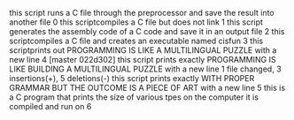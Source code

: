 this script runs a C file through the preprocessor and save the result into another file 0
this scriptcompiles a C file but does not link 1
this script generates the assembly code of a C code and save it in an output file 2
this scriptcompiles a C file and creates an executable named cisfun 3
this scriptprints out PROGRAMMING IS LIKE A MULTILINGUAL PUZZLE with a new line 4
[master 022d302] this script prints exactly PROGRAMMING IS LIKE BUILDING A MULTILINGUAL PUZZLE with a new line
 1 file changed, 3 insertions(+), 5 deletions(-)
this script prints exactly WITH PROPER GRAMMAR BUT THE OUTCOME IS A PIECE OF ART with a new line 5
this is a C program that prints the size of various tpes on the computer it is compiled and run on 6
